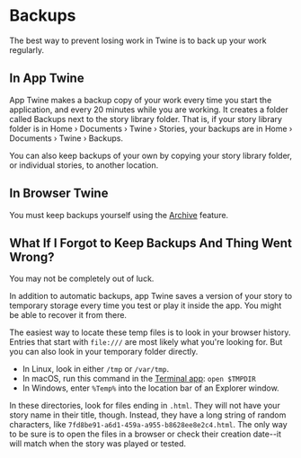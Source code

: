 # Backups

The best way to prevent losing work in Twine is to back up your work regularly.

## In App Twine

App Twine makes a backup copy of your work every time you start the application,
and every 20 minutes while you are working. It creates a folder called Backups
next to the story library folder. That is, if your story library folder is in
Home › Documents › Twine › Stories, your backups are in Home › Documents › Twine
› Backups.

You can also keep backups of your own by copying your story library folder, or
individual stories, to another location.

## In Browser Twine

You must keep backups yourself using the
[Archive](../story-library/exporting.md) feature.

## What If I Forgot to Keep Backups And Thing Went Wrong?

You may not be completely out of luck.

In addition to automatic backups, app Twine saves a version of your story to
temporary storage every time you test or play it inside the app. You might be
able to recover it from there.

The easiest way to locate these temp files is to look in your browser history.
Entries that start with `file:///` are most likely what you're looking for. But
you can also look in your temporary folder directly.

- In Linux, look in either `/tmp` or `/var/tmp`.
- In macOS, run this command in the [Terminal
  app](https://support.apple.com/guide/terminal/welcome/mac): `open $TMPDIR`
- In Windows, enter `%Temp%` into the location bar of an Explorer window.

In these directories, look for files ending in `.html`. They will not have your
story name in their title, though. Instead, they have a long string of random
characters, like `7fd8be91-a6d1-459a-a955-b8628ee8e2c4.html`. The only way to be
sure is to open the files in a browser or check their creation date--it will
match when the story was played or tested.
